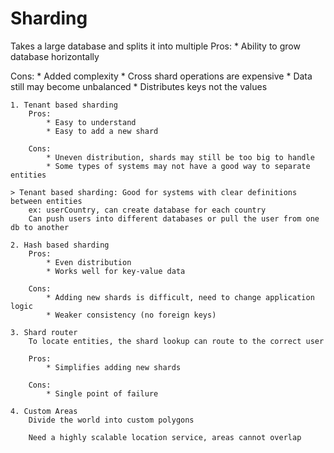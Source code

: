 # Sharding
Takes a large database and splits it into multiple
Pros:
    * Ability to grow database horizontally

Cons: 
    * Added complexity
    * Cross shard operations are expensive
    * Data still may become unbalanced
    * Distributes keys not the values

    1. Tenant based sharding
        Pros:
            * Easy to understand
            * Easy to add a new shard
        
        Cons:
            * Uneven distribution, shards may still be too big to handle
            * Some types of systems may not have a good way to separate entities

    > Tenant based sharding: Good for systems with clear definitions between entities
        ex: userCountry, can create database for each country 
        Can push users into different databases or pull the user from one db to another

    2. Hash based sharding
        Pros:
            * Even distribution
            * Works well for key-value data
        
        Cons:
            * Adding new shards is difficult, need to change application logic
            * Weaker consistency (no foreign keys)

    3. Shard router
        To locate entities, the shard lookup can route to the correct user

        Pros:
            * Simplifies adding new shards

        Cons:
            * Single point of failure

    4. Custom Areas
        Divide the world into custom polygons
        
        Need a highly scalable location service, areas cannot overlap
